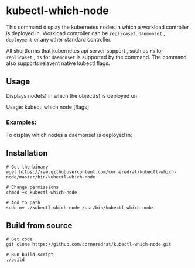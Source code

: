 # kubectl-which-node

This command display the kubernetes nodes in which a workload controller is deployed in. Workload controller can be `replicaset`, `daemonset` , `deployment` or any other standard controller.

All shortforms that kubernetes api server support , such as `rs` for `replicaset` , `ds` for `daemonset` is supported by the command.
The command also supports relavent native kubectl flags.

## Usage
Displays node(s) in which the object(s) is deployed on.

Usage:
  kubectl which node <kind> <name> [flags]

### Examples:

To display which nodes a daemonset is deployed in:

## Installation
```
# Get the binary
wget https://raw.githubusercontent.com/corneredrat/kubectl-which-node/master/bin/kubectl-which-node

# Change permissions
chmod +x kubectl-which-node

# Add to path
sudo mv ./kubectl-which-node /usr/bin/kubectl-which-node
```

## Build from source
```
# Get code
git clone https://github.com/corneredrat/kubectl-which-node.git

# Run build script
./build
```